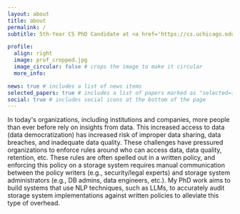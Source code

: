 ```yaml
---
layout: about
title: about
permalink: /
subtitle: 5th-Year CS PhD Candidate at <a href='https://cs.uchicago.edu/'>The University of Chicago</a>. Advised by <a href='https://sanjayk.io/'>Sanjay Krishnan</a>.

profile:
  align: right
  image: prof_cropped.jpg
  image_circular: false # crops the image to make it circular
  more_info: 

news: true # includes a list of news items
selected_papers: true # includes a list of papers marked as "selected={true}"
social: true # includes social icons at the bottom of the page
---
```


In today's organizations, including institutions and companies, more people than ever before rely on insights from data. This increased access to data (data democratization) has increased risk of improper data sharing, data breaches, and inadequate data quality. These challenges have pressured organizations to enforce rules around who can access data, data quality, retention, etc. These rules are often spelled out in a written policy, and enforcing this policy on a storage system requires manual communication between the policy writers (e.g., security/legal experts) and storage system administrators (e.g., DB admins, data engineers, etc.). My PhD work aims to build systems that use NLP techniques, such as LLMs, to accurately audit storage system implementations against written policies to alleviate this type of overhead.
